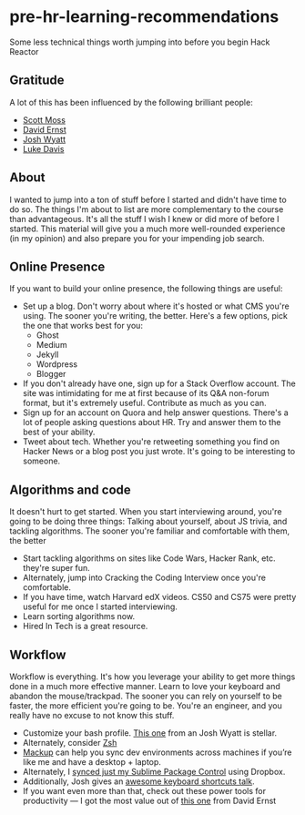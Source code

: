 # pre-hr-learning-recommendations
Some less technical things worth jumping into before you begin Hack Reactor

## Gratitude
A lot of this has been influenced by the following brilliant people:
+ [Scott Moss](https://github.com/Hendrixer)
+ [David Ernst](https://github.com/dsernst)
+ [Josh Wyatt](https://github.com/joshwyatt)
+ [Luke Davis](https://github.com/lucaswadedavis)

## About
I wanted to jump into a ton of stuff before I started and didn't have time to do so. The things I'm about to list are more complementary to the course than advantageous. It's all the stuff I wish I knew or did more of before I started. This material will give you a much more well-rounded experience (in my opinion) and also prepare you for your impending job search.

## Online Presence
If you want to build your online presence, the following things are useful:
+ Set up a blog. Don't worry about where it's hosted or what CMS you're using. The sooner you're writing, the better. Here's a few options, pick the one that works best for you:
    * Ghost
    * Medium
    * Jekyll
    * Wordpress
    * Blogger
+ If you don't already have one, sign up for a Stack Overflow account. The site was intimidating for me at first because of its Q&A non-forum format, but it's extremely useful. Contribute as much as you can.
+ Sign up for an account on Quora and help answer questions. There's a lot of people asking questions about HR. Try and answer them to the best of your ability.
+ Tweet about tech. Whether you're retweeting something you find on Hacker News or a blog post you just wrote. It's going to be interesting to someone.

## Algorithms and code
It doesn't hurt to get started. When you start interviewing around, you're going to be doing three things: Talking about yourself, about JS trivia, and tackling algorithms. The sooner you're familiar and comfortable with them, the better
+ Start tackling algorithms on sites like Code Wars, Hacker Rank, etc. they're super fun.
+ Alternately, jump into Cracking the Coding Interview once you're comfortable.
+ If you have time, watch Harvard edX videos. CS50 and CS75 were pretty useful for me once I started interviewing.
+ Learn sorting algorithms now.
+ Hired In Tech is a great resource.

## Workflow
Workflow is everything. It's how you leverage your ability to get more things done in a much more effective manner. Learn to love your keyboard and abandon the mouse/trackpad. The sooner you can rely on yourself to be faster, the more efficient you're going to be.
You're an engineer, and you really have no excuse to not know this stuff.
+ Customize your bash profile. [This one](https://github.com/joshwyatt/bash_profile/blob/master/bash_profile) from an Josh Wyatt is stellar.
+ Alternately, consider [Zsh](https://github.com/robbyrussell/oh-my-zsh)
+ [Mackup](https://github.com/lra/mackup) can help you sync dev environments across machines if you’re like me and have a desktop + laptop.
+ Alternately, I [synced just my Sublime Package Control](https://packagecontrol.io/docs/syncing) using Dropbox.
+ Additionally, Josh gives an [awesome keyboard shortcuts talk](https://github.com/joshwyatt/keyboard_shortcuts).
+ If you want even more than that, check out these power tools for productivity — I got the most value out of [this one](http://dsernst.com/2015/06/11/software-engineering-power-tools/) from David Ernst
